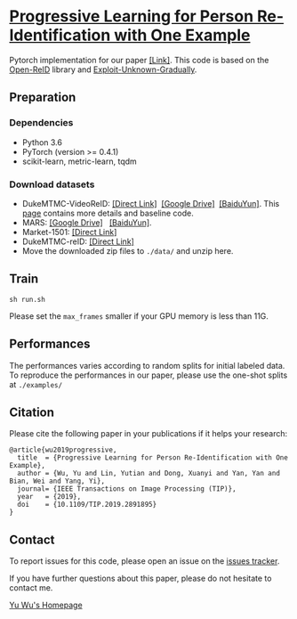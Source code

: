 # [Progressive Learning for Person Re-Identification with One Example](https://ieeexplore.ieee.org/document/8607049)

Pytorch implementation for our paper [[Link]](https://yu-wu.net/pdf/TIP2019_One-Example-reID.pdf).
This code is based on the [Open-ReID](https://github.com/Cysu/open-reid) library and [Exploit-Unknown-Gradually](https://github.com/Yu-Wu/Exploit-Unknown-Gradually).

## Preparation
### Dependencies
- Python 3.6
- PyTorch (version >= 0.4.1)
- scikit-learn, metric-learn, tqdm

### Download datasets 
- DukeMTMC-VideoReID: [[Direct Link]](http://vision.cs.duke.edu/DukeMTMC/data/misc/DukeMTMC-VideoReID.zip)  [[Google Drive]](https://drive.google.com/open?id=1Fdu5GK-C7P8M9QiLbiQNyT_RUFt8oFco)  [[BaiduYun]](https://pan.baidu.com/s/1qL39rnjTjyzjqaD-Wuv8KQ). This [page](https://github.com/Yu-Wu/DukeMTMC-VideoReID) contains more details and baseline code.
- MARS: [[Google Drive]](https://drive.google.com/open?id=1m6yLgtQdhb6pLCcb6_m7sj0LLBRvkDW0)   [[BaiduYun]](https://pan.baidu.com/s/1mByTdvXFsmobXOXBEkIWFw).
- Market-1501: [[Direct Link]](http://45.32.69.75/share/market1501.tar)
- DukeMTMC-reID: [[Direct Link]](http://45.32.69.75/share/duke.tar)
- Move the downloaded zip files to `./data/` and unzip here.


## Train

```shell
sh run.sh
```

Please set the `max_frames` smaller if your GPU memory is less than 11G.

## Performances

The performances varies according to random splits for initial labeled data. To reproduce the performances in our paper, please use the one-shot splits at `./examples/`


## Citation

Please cite the following paper in your publications if it helps your research:

    @article{wu2019progressive,
      title  = {Progressive Learning for Person Re-Identification with One Example},
      author = {Wu, Yu and Lin, Yutian and Dong, Xuanyi and Yan, Yan and Bian, Wei and Yang, Yi},
      journal= {IEEE Transactions on Image Processing (TIP)},
      year   = {2019}, 
      doi    = {10.1109/TIP.2019.2891895}
    }

    
## Contact

To report issues for this code, please open an issue on the [issues tracker](https://github.com/Yu-Wu/One-Example-Person-ReID/issues).

If you have further questions about this paper, please do not hesitate to contact me. 

[Yu Wu's Homepage](https://yu-wu.net)



